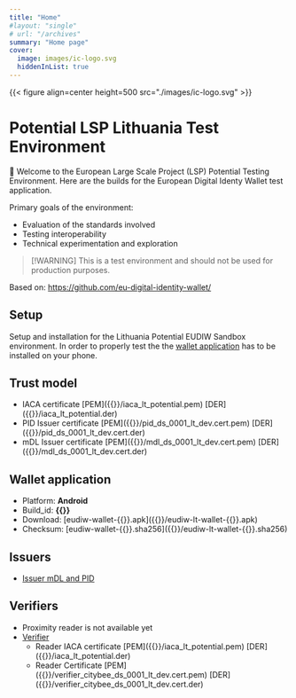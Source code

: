 ```yaml
---
title: "Home"
#layout: "single"
# url: "/archives"
summary: "Home page"
cover:
  image: images/ic-logo.svg
  hiddenInList: true
---
```


{{< figure align=center height=500 src="./images/ic-logo.svg" >}}

# Potential LSP Lithuania Test Environment
👋 Welcome to the European Large Scale Project (LSP) Potential Testing Environment. Here are the builds for the European Digital Identy Wallet test application.

Primary goals of the environment:
- Evaluation of the standards involved
- Testing interoperability
- Technical experimentation and exploration

> [!WARNING] This is a test environment and should not be used for production purposes.

Based on: https://github.com/eu-digital-identity-wallet/

## Setup
Setup and installation for the Lithuania Potential EUDIW Sandbox environment.
In order to properly test the the [wallet application](#wallet-application) has to be installed on your phone. 

## Trust model
- IACA certificate [PEM]({{<param downloads_url>}}/iaca_lt_potential.pem) [DER]({{<param downloads_url>}}/iaca_lt_potential.der) 
- PID Issuer certificate [PEM]({{<param downloads_url>}}/pid_ds_0001_lt_dev.cert.pem) [DER]({{<param downloads_url>}}/pid_ds_0001_lt_dev.cert.der)
- mDL Issuer certificate [PEM]({{<param downloads_url>}}/mdl_ds_0001_lt_dev.cert.pem) [DER]({{<param downloads_url>}}/mdl_ds_0001_lt_dev.cert.der)

## Wallet application
- Platform: **Android**
- Build_id: **{{<param build_id>}}**
- Download: [eudiw-wallet-{{<param build_id>}}.apk]({{<param downloads_url>}}/eudiw-lt-wallet-{{<param build_id>}}.apk)
- Checksum: [eudiw-wallet-{{<param build_id>}}.sha256]({{<param downloads_url>}}/eudiw-lt-wallet-{{<param build_id>}}.sha256)

## Issuers
- [Issuer mDL and PID](https://issuer.eudiw-lt.lengor.dev/)

## Verifiers
- Proximity reader is not available yet
- [Verifier](https://verifier.eudiw-lt.lengor.dev/)
    - Reader IACA certificate [PEM]({{<param downloads_url>}}/iaca_lt_potential.pem) [DER]({{<param downloads_url>}}/iaca_lt_potential.der) 
    - Reader Certificate [PEM]({{<param downloads_url>}}/verifier_citybee_ds_0001_lt_dev.cert.pem) [DER]({{<param downloads_url>}}/verifier_citybee_ds_0001_lt_dev.cert.der) 
